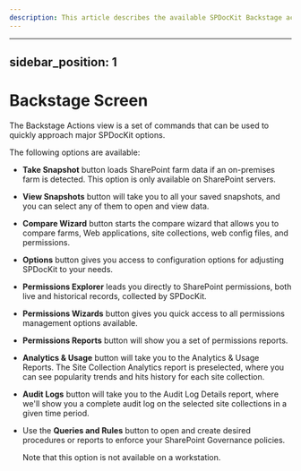 ```yaml
---
description: This article describes the available SPDocKit Backstage actions and when to use them.
---
```


---
sidebar_position: 1
---

# Backstage Screen

The Backstage Actions view is a set of commands that can be used to quickly approach major SPDocKit options.

The following options are available:

* **Take Snapshot** button loads SharePoint farm data if an on-premises farm is detected. This option is only available on SharePoint servers.
* **View Snapshots** button will take you to all your saved snapshots, and you can select any of them to open and view data.
* **Compare Wizard** button starts the compare wizard that allows you to compare farms, Web applications, site collections, web config files, and permissions.
* **Options** button gives you access to configuration options for adjusting SPDocKit to your needs.
* **Permissions Explorer** leads you directly to SharePoint permissions, both live and historical records, collected by SPDocKit.
* **Permissions Wizards** button gives you quick access to all permissions management options available. 
* **Permissions Reports** button will show you a set of permissions reports. 
* **Analytics & Usage** button will take you to the Analytics & Usage Reports. The Site Collection Analytics report is preselected, where you can see popularity trends and hits history for each site collection.
* **Audit Logs** button will take you to the Audit Log Details report, where we'll show you a complete audit log on the selected site collections in a given time period.
* Use the **Queries and Rules** button to open and create desired procedures or reports to enforce your SharePoint Governance policies.

  Note that this option is not available on a workstation.

